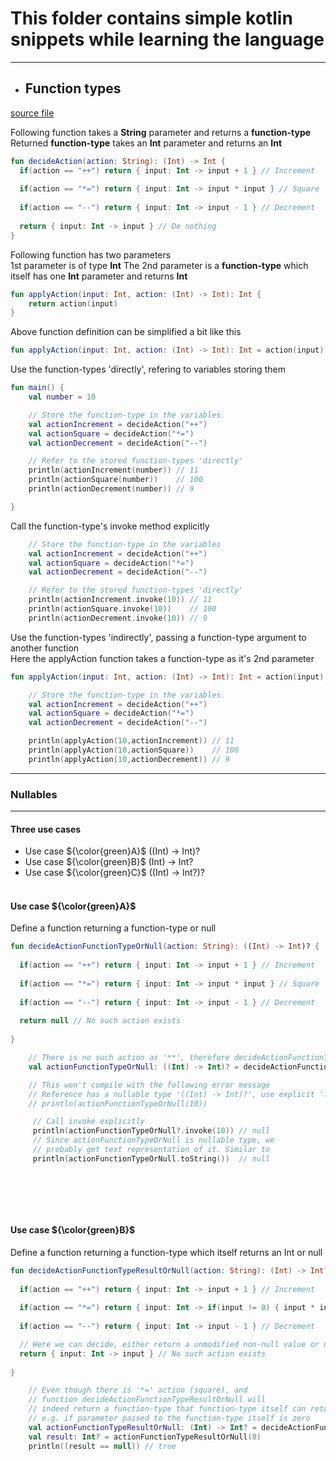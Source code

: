 # This folder contains simple kotlin snippets while learning the language

---
+ ## Function types
[source file](function_types.kt)

Following function takes a **String** parameter and returns a **function-type**      
Returned **function-type** takes an **Int** parameter and returns an **Int**
```kotlin
fun decideAction(action: String): (Int) -> Int {
  if(action == "++") return { input: Int -> input + 1 } // Increment
  
  if(action == "*=") return { input: Int -> input * input } // Square
  
  if(action == "--") return { input: Int -> input - 1 } // Decrement
  
  return { input: Int -> input } // Do nothing
}
```   

Following function has two parameters   
1st parameter is of type **Int**
The 2nd parameter is a **function-type** which itself has one **Int** parameter and returns **Int**
```kotlin
fun applyAction(input: Int, action: (Int) -> Int): Int {   
    return action(input)
}
```   
Above function definition can be simplified a bit like this   
```kotlin
fun applyAction(input: Int, action: (Int) -> Int): Int = action(input)
```   

Use the function-types 'directly', refering to variables storing them
```kotlin
fun main() {
    val number = 10

    // Store the function-type in the variables
    val actionIncrement = decideAction("++")
    val actionSquare = decideAction("*=")
    val actionDecrement = decideAction("--")

    // Refer to the stored function-types 'directly'
    println(actionIncrement(number)) // 11
    println(actionSquare(number))    // 100
    println(actionDecrement(number)) // 9

}
```

Call the function-type's invoke method explicitly
```kotlin
    // Store the function-type in the variables
    val actionIncrement = decideAction("++")
    val actionSquare = decideAction("*=")
    val actionDecrement = decideAction("--")

    // Refer to the stored function-types 'directly'
    println(actionIncrement.invoke(10)) // 11
    println(actionSquare.invoke(10))    // 100
    println(actionDecrement.invoke(10)) // 9
```


Use the function-types 'indirectly', passing a function-type argument to another function   
Here the applyAction function takes a function-type as it's 2nd parameter
```kotlin
fun applyAction(input: Int, action: (Int) -> Int): Int = action(input)
```
```kotlin
    // Store the function-type in the variables
    val actionIncrement = decideAction("++")
    val actionSquare = decideAction("*=")
    val actionDecrement = decideAction("--")

    println(applyAction(10,actionIncrement)) // 11
    println(applyAction(10,actionSquare))    // 100
    println(applyAction(10,actionDecrement)) // 9

```

---
### Nullables  
---

#### Three use cases
+ Use case ${\color{green}A}$	 ((Int) -> Int)?
+ Use case ${\color{green}B}$  (Int) -> Int?
+ Use case ${\color{green}C}$  ((Int) -> Int?)?
<br><br> 

#### Use case ${\color{green}A}$
Define a function returning a function-type or null

```kotlin
fun decideActionFunctionTypeOrNull(action: String): ((Int) -> Int)? {
    
  if(action == "++") return { input: Int -> input + 1 } // Increment
  
  if(action == "*=") return { input: Int -> input * input } // Square
  
  if(action == "--") return { input: Int -> input - 1 } // Decrement
  
  return null // No such action exists
  
}
```

```kotlin
    // There is no such action as '**', therefore decideActionFunctionTypeOrNull function will return null
    val actionFunctionTypeOrNull: ((Int) -> Int)? = decideActionFunctionTypeOrNull("**")

    // This won't compile with the following error message
    // Reference has a nullable type '((Int) -> Int)?', use explicit '?.invoke()' to make a function-like call instead
    // println(actionFunctionTypeOrNull(10))

     // Call invoke explicitly
     println(actionFunctionTypeOrNull?.invoke(10)) // null
     // Since actionFunctionTypeOrNull is nullable type, we
     // probably get text representation of it. Similar to
     println(actionFunctionTypeOrNull.toString())  // null
    
    
```
<br><br>

#### Use case ${\color{green}B}$
Define a function returning a function-type which itself returns an Int or null
```kotlin
fun decideActionFunctionTypeResultOrNull(action: String): (Int) -> Int? {
    
  if(action == "++") return { input: Int -> input + 1 } // Increment
  
  if(action == "*=") return { input: Int -> if(input != 0) { input * input } else { null } } // Square
  
  if(action == "--") return { input: Int -> input - 1 } // Decrement

  // Here we can decide, either return a unmodified non-null value or null
  return { input: Int -> input } // No such action exists
  
}
```

```kotlin
    // Even though there is '*=' action (square), and
    // function decideActionFunctionTypeResultOrNull will
    // indeed return a function-type that function-type itself can return null
    // e.g. if parameter passed to the function-type itself is zero
    val actionFunctionTypeResultOrNull: (Int) -> Int? = decideActionFunctionTypeResultOrNull("*=")
    val result: Int? = actionFunctionTypeResultOrNull(0)
    println((result == null)) // true
```
    

